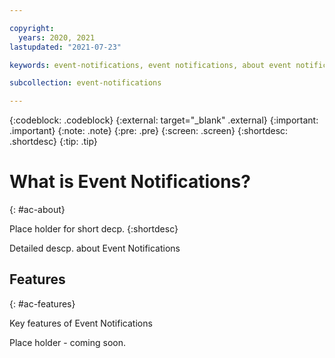 ```yaml
---

copyright:
  years: 2020, 2021
lastupdated: "2021-07-23"

keywords: event-notifications, event notifications, about event notifications

subcollection: event-notifications

---
```


{:codeblock: .codeblock}
{:external: target="_blank" .external}
{:important: .important}
{:note: .note}
{:pre: .pre}
{:screen: .screen}
{:shortdesc: .shortdesc}
{:tip: .tip}

# What is Event Notifications?
{: #ac-about}

 Place holder for short decp.
{:shortdesc}

Detailed descp. about Event Notifications

## Features
{: #ac-features}

Key features of Event Notifications

Place holder - coming soon.
